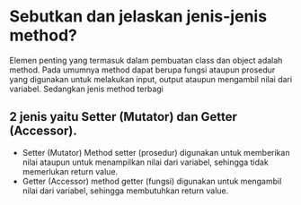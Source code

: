 # Sebutkan dan jelaskan jenis-jenis method?
Elemen penting yang termasuk dalam pembuatan class dan object adalah method.
Pada umumnya method dapat berupa fungsi ataupun prosedur yang digunakan
untuk melakukan input, output ataupun mengambil nilai dari variabel. Sedangkan jenis method terbagi
## 2 jenis yaitu Setter (Mutator) dan Getter (Accessor).
- Setter (Mutator)
Method setter (prosedur) digunakan untuk memberikan nilai ataupun untuk
menampilkan nilai dari variabel, sehingga tidak memerlukan return value.
- Getter (Accessor)
method getter (fungsi) digunakan untuk mengambil  nilai dari variabel, sehingga membutuhkan return value.